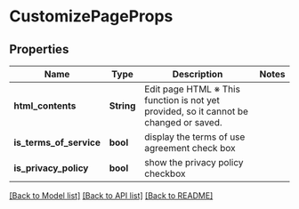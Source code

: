 # CustomizePageProps

## Properties

Name | Type | Description | Notes
------------ | ------------- | ------------- | -------------
**html_contents** | **String** | Edit page HTML ※ This function is not yet provided, so it cannot be changed or saved.  | 
**is_terms_of_service** | **bool** | display the terms of use agreement check box | 
**is_privacy_policy** | **bool** | show the privacy policy checkbox | 

[[Back to Model list]](../README.md#documentation-for-models) [[Back to API list]](../README.md#documentation-for-api-endpoints) [[Back to README]](../README.md)



